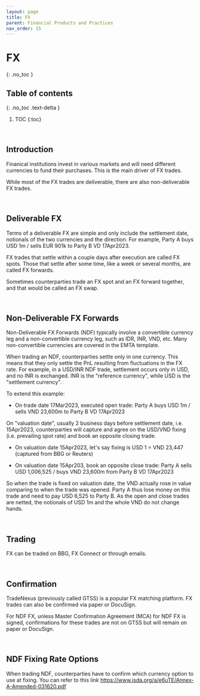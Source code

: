 ```yaml
---
layout: page
title: FX
parent: Financial Products and Practices
nav_order: 15
---
```


# FX
{: .no_toc }

## Table of contents
{: .no_toc .text-delta }

1. TOC
{:toc}

<br />

## Introduction

Finanical institutions invest in various markets and will need different currencies to fund their purchases. This is the main driver of FX trades.

While most of the FX trades are deliverable, there are also non-deliverable FX trades. 


<br />


## Deliverable FX

Terms of a deliverable FX are simple and only include the settlement date, notionals of the two currencies and the direction. For example, Party A buys USD 1m / sells EUR 901k to Party B VD 17Apr2023.

FX trades that settle within a couple days after execution are called FX spots. Those that settle after some time, like a week or several months, are called FX forwards.

Sometimes counterparties trade an FX spot and an FX forward together, and that would be called an FX swap.


<br />

## Non-Deliverable FX Forwards

Non-Deliverable FX Forwards (NDF) typically involve a convertible currency leg and a non-convertible currency leg, such as IDR, INR, VND, etc. Many non-convertible currencies are covered in the EMTA template. 

When trading an NDF, counterparties settle only in one currency. This means that they only settle the PnL resulting from fluctuations in the FX rate. For example, in a USD/INR NDF trade, settlement occurs only in USD, and no INR is exchanged. INR is the "reference currency", while USD is the "settlement currency".


To extend this example:

- On trade date 17Mar2023, executed open trade: Party A buys USD 1m / sells VND 23,600m to Party B VD 17Apr2023

On "valuation date", usually 2 business days before settlement date, i.e. 15Apr2023, counterparties will capture and agree on the USD/VND fixing (i.e. prevailing spot rate) and book an opposite closing trade.

- On valuation date 15Apr2023, let's say fixing is USD 1 = VND 23,447 (captured from BBG or Reuters)

- On valuation date 15Apr203, book an opposite close trade: Party A sells USD 1,006,525 / buys VND 23,600m from Party B VD 17Apr2023

So when the trade is fixed on valuation date, the VND actually rose in value comparing to when the trade was opened. Party A thus lose money on this trade and need to pay USD 6,525 to Party B. As the open and close trades are netted, the notionals of USD 1m and the whole VND do not change hands.


<br />


## Trading

FX can be traded on BBG, FX Connect or through emails.


<br />


## Confirmation

TradeNexus (previously called GTSS) is a popular FX matching platform. FX trades can also be confirmed via paper or DocuSign.

For NDF FX, unless Master Confirmation Agreement (MCA) for NDF FX is signed, confirmations for these trades are not on GTSS but will remain on paper or DocuSign.


<br />


## NDF Fixing Rate Options

When trading NDF, counterparties have to confirm which currency option to use at fixing. You can refer to this link https://www.isda.org/a/e6uTE/Annex-A-Amended-031620.pdf
